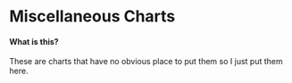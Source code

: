 # Miscellaneous Charts

#### What is this?
These are charts that have no obvious place to put them so I just put them here.
